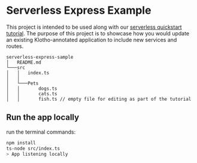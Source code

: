 # Serverless Express Example

This project is intended to be used along with our [serverless quickstart tutorial](https://klo.dev/docs-v1/tutorials/serverless_quickstart). The purpose of this project is to showcase how you would update an existing Klotho-annotated application to include new services and routes. 

```
serverless-express-sample
│   README.md   
└───src
│   │   index.ts
│   │
│   └───Pets 
│   │       dogs.ts 
│   │       cats.ts 
│   │       fish.ts // empty file for editing as part of the tutorial
```


## Run the app locally

run the terminal commands:
```sh
npm install
ts-node src/index.ts
> App listening locally
```

